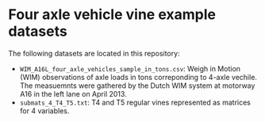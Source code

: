 # Four axle vehicle vine example datasets
The following datasets are located in this repository: 
* ``WIM_A16L_four_axle_vehicles_sample_in_tons.csv``: Weigh in Motion (WIM) observations of axle loads in tons correponding to 4-axle vechile. The measuemnts were gathered by the Dutch WIM system at motorway A16 in the left lane on April 2013.
* ``submats_4_T4_T5.txt``: T4 and T5 regular vines represented as matrices for 4 variables.

